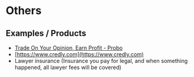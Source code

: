 # Others

## Examples / Products

- [Trade On Your Opinion, Earn Profit - Probo](https://probo.in/)
- [https://www.credly.com](https://www.credly.com)
- Lawyer insurance (Insurance you pay for legal, and when something happened, all lawyer fees will be covered)
